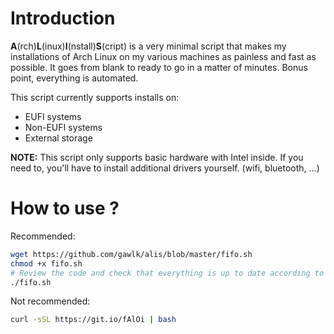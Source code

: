 # Introduction

**A**(rch)**L**(inux)**I**(nstall)**S**(cript) is a very minimal script that makes my installations of Arch Linux on my various machines as painless and fast as possible. It goes from blank to ready to go in a matter of minutes. Bonus point, everything is automated. 

This script currently supports installs on:
- EUFI systems
- Non-EUFI systems
- External storage

**NOTE:** This script only supports basic hardware with Intel inside. If you need to, you'll have to install additional drivers yourself. (wifi, bluetooth, ...)

# How to use ? 

Recommended:

```bash
wget https://github.com/gawlk/alis/blob/master/fifo.sh
chmod +x fifo.sh
# Review the code and check that everything is up to date according to the "Installation guide"
./fifo.sh
```

Not recommended:

```bash
curl -sSL https://git.io/fAlOi | bash
```
